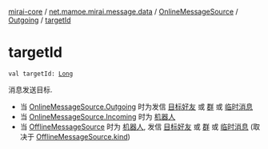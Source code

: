[mirai-core](../../../index.md) / [net.mamoe.mirai.message.data](../../index.md) / [OnlineMessageSource](../index.md) / [Outgoing](index.md) / [targetId](./target-id.md)

# targetId

`val targetId: `[`Long`](https://kotlinlang.org/api/latest/jvm/stdlib/kotlin/-long/index.html)

消息发送目标.

* 当 [OnlineMessageSource.Outgoing](index.md) 时为发信 [目标好友](../../../net.mamoe.mirai.contact/-q-q/id.md) 或 [群](../../../net.mamoe.mirai.contact/-group/id.md) 或 [临时消息](#)
* 当 [OnlineMessageSource.Incoming](../-incoming/index.md) 时为 [机器人](../../../net.mamoe.mirai/-bot/id.md)
* 当 [OfflineMessageSource](../../-offline-message-source/index.md) 时为 [机器人](../../../net.mamoe.mirai/-bot/id.md), 发信 [目标好友](../../../net.mamoe.mirai.contact/-q-q/id.md) 或 [群](../../../net.mamoe.mirai.contact/-group/id.md) 或 [临时消息](#) (取决于 [OfflineMessageSource.kind](../../-offline-message-source/kind.md))
